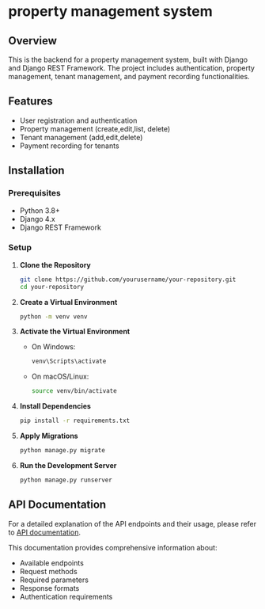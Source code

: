 # property management system

## Overview

This is the backend for a property management system, built with Django and Django REST Framework. The project includes authentication, property management, tenant management, and payment recording functionalities.

## Features

- User registration and authentication
- Property management (create,edit,list, delete)
- Tenant management (add,edit,delete)
- Payment recording for tenants

## Installation

### Prerequisites

- Python 3.8+
- Django 4.x
- Django REST Framework

### Setup

1. **Clone the Repository**
   ```bash
   git clone https://github.com/yourusername/your-repository.git
   cd your-repository
   ```

2. **Create a Virtual Environment**
   ```bash
   python -m venv venv
   ```

3. **Activate the Virtual Environment**
   - On Windows:
     ```bash
     venv\Scripts\activate
     ```
   - On macOS/Linux:
     ```bash
     source venv/bin/activate
     ```

4. **Install Dependencies**
   ```bash
   pip install -r requirements.txt
   ```

5. **Apply Migrations**
   ```bash
   python manage.py migrate
   ```

6. **Run the Development Server**
   ```bash
   python manage.py runserver
   ```

## API Documentation

For a detailed explanation of the API endpoints and their usage, please refer to [API documentation](https://github.com/BadrKali/infinitivebyte_Property_Management_Application/blob/main/backend/api-endpoints.md).

This documentation provides comprehensive information about:
- Available endpoints
- Request methods
- Required parameters
- Response formats
- Authentication requirements

